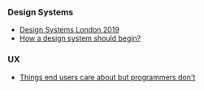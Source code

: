### Design Systems

- [Design Systems London 2019](https://www.youtube.com/playlist?list=PLNC1kqILNVugoHglOCwa4bxhVDJp3lsBX)
- [How a design system should begin?](https://twitter.com/matheus1lva/status/1200420309205233664)

### UX

- [Things end users care about but programmers don't](https://instadeq.com/blog/posts/things-end-users-care-about-but-programmers-dont)
